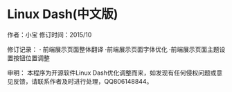 # Linux Dash(中文版)

作者：小宝
修订时间：2015/10

修订记录：
· 前端展示页面整体翻译
·前端展示页面字体优化
·前端展示页面主题设置按钮位置调整

申明：
本程序为开源软件Linux Dash优化调整而来，如发现有任何侵权问题或意见反馈，请联系作者及时进行处理，QQ806148844。




